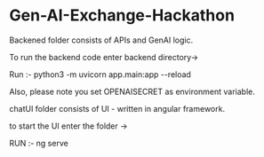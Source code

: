 # Gen-AI-Exchange-Hackathon

Backened folder consists of APIs and GenAI logic.

To run the backend code enter backend directory->

Run :- python3 -m uvicorn app.main:app --reload

Also, please note you set OPENAISECRET as environment variable.

chatUI folder consists of UI - written in angular framework.

to start the UI enter the folder ->

RUN :- ng serve

